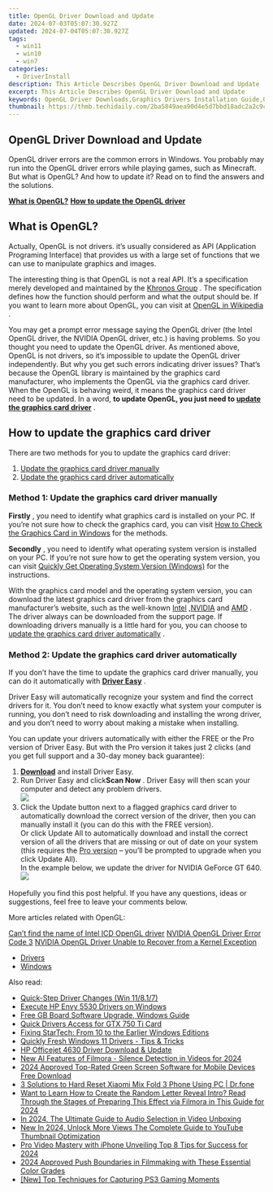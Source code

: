 ```yaml
---
title: OpenGL Driver Download and Update
date: 2024-07-03T05:07:30.927Z
updated: 2024-07-04T05:07:30.927Z
tags:
  - win11
  - win10
  - win7
categories:
  - DriverInstall
description: This Article Describes OpenGL Driver Download and Update
excerpt: This Article Describes OpenGL Driver Download and Update
keywords: OpenGL Driver Downloads,Graphics Drivers Installation Guide,OpenGL Driver Updates,DirectX Counterpart (OpenGL) Download,GPU Drivers for OpenGL Support,OpenGL Software Development Kit (SDK),Visual Studio SDK for OpenGL Drivers
thumbnail: https://thmb.techidaily.com/2ba5849aea90d4e5d7bbd18adc2a2c9c0f1eeac29f573eb68f13f17cdd7b780f.jpg
---
```


## OpenGL Driver Download and Update

 OpenGL driver errors are the common errors in Windows. You probably may run into the OpenGL driver errors while playing games, such as Minecraft. But what is OpenGL? And how to update it? Read on to find the answers and the solutions.

**[What is OpenGL?](#what)**
**[How to update the OpenGL driver](#how)**

## **What is OpenGL?**

 Actually, OpenGL is not drivers. it’s usually considered as API (Application Programing Interface) that provides us with a large set of functions that we can use to manipulate graphics and images.

 The interesting thing is that OpenGL is not a real API. It’s a specification merely developed and maintained by the [Khronos Group](https://www.khronos.org/) . The specification defines how the function should perform and what the output should be. If you want to learn more about OpenGL, you can visit at [OpenGL in Wikipedia](https://www.khronos.org/opengl/wiki/Getting%5FStarted) .

 You may get a prompt error message saying the OpenGL driver (the Intel OpenGL driver, the NVIDIA OpenGL driver, etc.) is having problems. So you thought you need to update the OpenGL driver. As mentioned above, OpenGL is not drivers, so it’s impossible to update the OpenGL driver independently. But why you get such errors indicating driver issues? That’s because the OpenGL library is maintained by the graphics card manufacturer, who implements the OpenGL via the graphics card driver. When the OpenGL is behaving weird, it means the graphics card driver need to be updated. In a word, **to update OpenGL, you just need to [update the graphics card driver](#how)**  .

## How to update the graphics card driver

There are two methods for you to update the graphics card driver:

1. [Update the graphics card driver manually](#m1)
2. [Update the graphics card driver automatically](#m2)

### Method 1: Update the graphics card driver manually

**Firstly** , you need to identify what graphics card is installed on your PC. If you’re not sure how to check the graphics card, you can visit [How to Check the Graphics Card in Windows](https://tools.techidaily.com/drivereasy/download/) for the methods.

**Secondly** , you need to identify what operating system version is installed on your PC. If you’re not sure how to get the operating system version, you can visit [Quickly Get Operating System Version (Windows)](https://tools.techidaily.com/drivereasy/download/) for the instructions.

 With the graphics card model and the operating system version, you can download the latest graphics card driver from the graphics card manufacturer’s website, such as the well-known [Intel](https://downloadcenter.intel.com/) ,[NVIDIA](https://www.nvidia.com/Download/index.aspx) and [AMD](https://www.amd.com/en/support) . The driver always can be downloaded from the support page. If downloading drivers manually is a little hard for you, you can choose to [update the graphics card driver automatically](#m2) .

### Method 2: Update the graphics card driver automatically

 If you don’t have the time to update the graphics card driver manually, you can do it automatically with **[Driver Easy](https://tools.techidaily.com/drivereasy/download/)**  .

 Driver Easy will automatically recognize your system and find the correct drivers for it. You don’t need to know exactly what system your computer is running, you don’t need to risk downloading and installing the wrong driver, and you don’t need to worry about making a mistake when installing.

 You can update your drivers automatically with either the FREE or the Pro version of Driver Easy. But with the Pro version it takes just 2 clicks (and you get full support and a 30-day money back guarantee):

1. **[Download](https://tools.techidaily.com/drivereasy/download/)**  and install Driver Easy.
2. Run Driver Easy and click**Scan Now** . Driver Easy will then scan your computer and detect any problem drivers.  
![](https://images.drivereasy.com/wp-content/uploads/2018/11/img_5be28ae1b4a9c.jpg)
3. Click the Update button next to a flagged graphics card driver to automatically download the correct version of the driver, then you can manually install it (you can do this with the FREE version).  
 Or click Update All to automatically download and install the correct version of all the drivers that are missing or out of date on your system (this requires the [Pro version](https://tools.techidaily.com/drivereasy/download/) – you’ll be prompted to upgrade when you click Update All).  
In the example below, we update the driver for NVIDIA GeForce GT 640.  
![](https://images.drivereasy.com/wp-content/uploads/2018/11/img_5be28b17afc89.jpg)

 Hopefully you find this post helpful. If you have any questions, ideas or suggestions, feel free to leave your comments below.

More articles related with OpenGL:

[Can’t find the name of Intel ICD OpenGL driver](https://tools.techidaily.com/drivereasy/download/)
[NVIDIA OpenGL Driver Error Code 3](https://tools.techidaily.com/drivereasy/download/)
[NVIDIA OpenGL Driver Unable to Recover from a Kernel Exception](https://tools.techidaily.com/drivereasy/download/)

* [Drivers](https://tools.techidaily.com/drivereasy/download/)
* [Windows](https://tools.techidaily.com/drivereasy/download/)

<ins class="adsbygoogle"
     style="display:block"
     data-ad-format="autorelaxed"
     data-ad-client="ca-pub-7571918770474297"
     data-ad-slot="1223367746"></ins>



<ins class="adsbygoogle"
     style="display:block"
     data-ad-client="ca-pub-7571918770474297"
     data-ad-slot="8358498916"
     data-ad-format="auto"
     data-full-width-responsive="true"></ins>

<span class="atpl-alsoreadstyle">Also read:</span>
<div><ul>
<li><a href="https://driver-install.techidaily.com/quick-step-driver-changes-win-11817/"><u>Quick-Step Driver Changes (Win 11/8.1/7)</u></a></li>
<li><a href="https://driver-install.techidaily.com/execute-hp-envy-5530-drivers-on-windows/"><u>Execute HP Envy 5530 Drivers on Windows</u></a></li>
<li><a href="https://driver-install.techidaily.com/free-gb-board-software-upgrade-windows-guide/"><u>Free GB Board Software Upgrade, Windows Guide</u></a></li>
<li><a href="https://driver-install.techidaily.com/quick-drivers-access-for-gtx-750-ti-card/"><u>Quick Drivers Access for GTX 750 Ti Card</u></a></li>
<li><a href="https://driver-install.techidaily.com/fixing-startech-from-10-to-the-earlier-windows-editions/"><u>Fixing StarTech: From 10 to the Earlier Windows Editions</u></a></li>
<li><a href="https://driver-install.techidaily.com/quickly-fresh-windows-11-drivers-tips-and-tricks/"><u>Quickly Fresh Windows 11 Drivers - Tips & Tricks</u></a></li>
<li><a href="https://driver-install.techidaily.com/hp-officejet-4630-driver-download-and-update/"><u>HP Officejet 4630 Driver Download & Update</u></a></li>
<li><a href="https://ai-editing-video.techidaily.com/new-ai-features-of-filmora-silence-detection-in-videos-for-2024/"><u>New AI Features of Filmora - Silence Detection in Videos for 2024</u></a></li>
<li><a href="https://smart-video-creator.techidaily.com/2024-approved-top-rated-green-screen-software-for-mobile-devices-free-download/"><u>2024 Approved Top-Rated Green Screen Software for Mobile Devices Free Download</u></a></li>
<li><a href="https://phone-solutions.techidaily.com/3-solutions-to-hard-reset-xiaomi-mix-fold-3-phone-using-pc-drfone-by-drfone-reset-android-reset-android/"><u>3 Solutions to Hard Reset Xiaomi Mix Fold 3 Phone Using PC | Dr.fone</u></a></li>
<li><a href="https://ai-editing-video.techidaily.com/want-to-learn-how-to-create-the-random-letter-reveal-intro-read-through-the-stages-of-preparing-this-effect-via-filmora-in-this-guide-for-2024/"><u>Want to Learn How to Create the Random Letter Reveal Intro? Read Through the Stages of Preparing This Effect via Filmora in This Guide for 2024</u></a></li>
<li><a href="https://vp-tips.techidaily.com/in-2024-the-ultimate-guide-to-audio-selection-in-video-unboxing/"><u>In 2024, The Ultimate Guide to Audio Selection in Video Unboxing</u></a></li>
<li><a href="https://smart-video-creator.techidaily.com/new-in-2024-unlock-more-views-the-complete-guide-to-youtube-thumbnail-optimization/"><u>New In 2024, Unlock More Views The Complete Guide to YouTube Thumbnail Optimization</u></a></li>
<li><a href="https://extra-guidance.techidaily.com/pro-video-mastery-with-iphone-unveiling-top-8-tips-for-success-for-2024/"><u>Pro Video Mastery with iPhone  Unveiling Top 8 Tips for Success for 2024</u></a></li>
<li><a href="https://extra-guidance.techidaily.com/2024-approved-push-boundaries-in-filmmaking-with-these-essential-color-grades/"><u>2024 Approved  Push Boundaries in Filmmaking with These Essential Color Grades</u></a></li>
<li><a href="https://on-screen-recording.techidaily.com/new-top-techniques-for-capturing-ps3-gaming-moments/"><u>[New] Top Techniques for Capturing PS3 Gaming Moments</u></a></li>
</ul></div>
